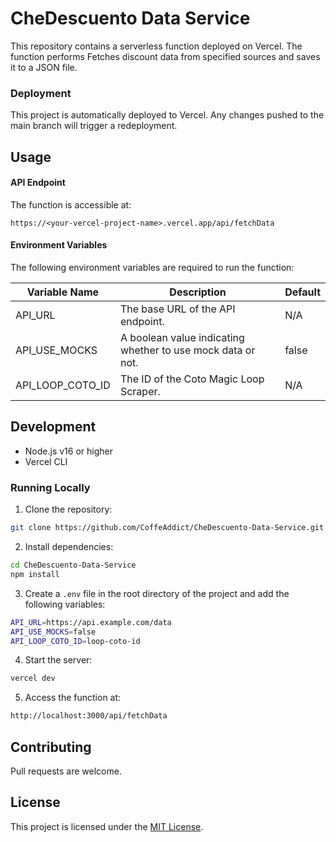 # CheDescuento Data Service
This repository contains a serverless function deployed on Vercel. The function performs Fetches discount data from specified sources and saves it to a JSON file.

### Deployment

This project is automatically deployed to Vercel. Any changes pushed to the main branch will trigger a redeployment.


## Usage

#### API Endpoint

The function is accessible at:
```
https://<your-vercel-project-name>.vercel.app/api/fetchData
```

#### Environment Variables

The following environment variables are required to run the function:

| Variable Name | Description | Default |
| --- | --- | --- |
| API_URL | The base URL of the API endpoint. | N/A |
| API_USE_MOCKS | A boolean value indicating whether to use mock data or not. | false |
| API_LOOP_COTO_ID | The ID of the Coto Magic Loop Scraper. | N/A |


## Development
- Node.js v16 or higher
- Vercel CLI

### Running Locally
1.	Clone the repository:
```bash
git clone https://github.com/CoffeAddict/CheDescuento-Data-Service.git
```

2.	Install dependencies:
```bash
cd CheDescuento-Data-Service
npm install
```

3.	Create a `.env` file in the root directory of the project and add the following variables:
```bash
API_URL=https://api.example.com/data
API_USE_MOCKS=false
API_LOOP_COTO_ID=loop-coto-id
```

4.	Start the server:
```bash
vercel dev
```

5.	Access the function at:
```bash
http://localhost:3000/api/fetchData
```



## Contributing
Pull requests are welcome.

## License

This project is licensed under the [MIT License](https://opensource.org/licenses/MIT).
